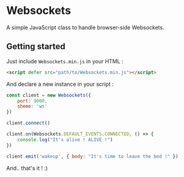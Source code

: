 # Websockets

A simple JavaScript class to handle browser-side Websockets.

## Getting started

Just include `Websockets.min.js` in your HTML :
```html
<script defer src="path/to/Websockets.min.js"></script>
```

And declare a new instance in your script :
```javascript
const client = new Websockets({
    port: 9000,
    sheme: 'ws'
})

client.connect()

client.on(Websockets.DEFAULT_EVENTS.CONNECTED, () => {
    console.log("It's alive ! ALIVE !")
})

client.emit('wakeup', { body: "It's time to leave the bed !" })
```

And.. that's it ! :) 

